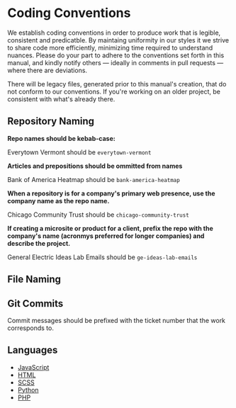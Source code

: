 # Coding Conventions

We establish coding conventions in order to produce work that is legible, consistent and predicatble. By maintaing uniformity in our styles it we strive to share code more efficiently, minimizing time required to understand nuances. Please do your part to adhere to the conventions set forth in this manual, and kindly notify others — ideally in comments in pull requests — where there are deviations. 

There will be legacy files, generated prior to this manual's creation, that do not conform to our conventions. If you're working on an older project, be consistent with what's already there. 


## Repository Naming
__Repo names should be kebab-case:__

Everytown Vermont should be `everytown-vermont`


__Articles and prepositions should be ommitted from names__

Bank of America Heatmap should be `bank-america-heatmap`


__When a repository is for a company's primary web presence, use the company name as the repo name.__

Chicago Community Trust should be `chicago-community-trust`

__If creating a microsite or product for a client, prefix the repo with the company's name (acronmys preferred for longer companies) and describe the project.__

General Electric Ideas Lab Emails should be `ge-ideas-lab-emails`


## File Naming

## Git Commits

Commit messages should be prefixed with the ticket number that the work corresponds to. 

## Languages
- [JavaScript](/style/javascript.md)
- [HTML](/style/html.md)
- [SCSS](/style/scss.md)
- [Python](/style/python.md)
- [PHP](/style/php.md)
